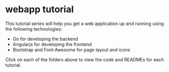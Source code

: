 webapp tutorial
======================

This tutorial series will help you get a web application up and running using the following technologies:

* Go for developing the backend
* Angularjs for developing the frontend
* Bootstrap and Font-Awesome for page layout and icons
 
Click on each of the folders above to view the code and READMEs for each tutorial.
